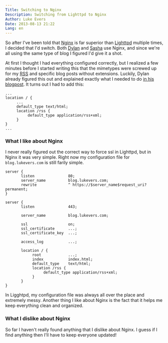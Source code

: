 ```yaml
---
Title: Switching to Nginx
Description: Switching from Lighttpd to Nginx
Author: Luke Evers
Date: 2013-08-13 21:22
Lang: en
---
```


So after I've been told that [Nginx](http://wiki.nginx.org/Main) is far superior than [Lighttpd](http://www.lighttpd.net/) multiple times, I decided that I'd switch. Both [Dylan](http://dylwhich.com/) and [Sasha](http://speedfulpanic.net/) use Nginx, and since we're all using the same type of blog I figured I'd give it a shot.

At first I thought I had everything configured correctly, but I realized a few minutes before I started writing this that the mimetypes were screwed up for my [RSS](/rss) and specific blog posts without extensions. Luckily, Dylan already figured this out and explained exactly what I needed to do [in his blogpost](dylwhich.com/trofaf-and-nginx). It turns out I had to add this:

```generic
...
location / {
	 ...
	 default_type text/html;
	 location /rss {
	 	  default_type application/rss+xml;
	 }
}
...
```

### What I like about Nginx

I never really figured out the correct way to force ssl in Lighttpd, but in Nginx it was very simple. Right now my configuration file for `blog.lukevers.com` is still farily simple.

```generic
server {
       listen				80;
       server_name			blog.lukevers.com;
       rewrite				^ https://$server_name$request_uri? permanent;
}

server {
       listen				443;

       server_name			blog.lukevers.com;

       ssl					on;
       ssl_certificate		...;
       ssl_certificate_key	...;
       
       access_log			...;
       
       location / {
       		root			...;
			index			index.html;
			default_type	text/html;
			location /rss {
				 default_type application/rss+xml;
			}
       }
}
```

In Ligghtpd, my configuration file was always all over the place and extremely messy. Another thing I like about Nginx is the fact that it helps me keep everything clean and organized. 

### What I dislike about Nginx

So far I haven't really found anything that I dislike about Nginx. I guess if I find anything then I'll have to keep everyone updated!

